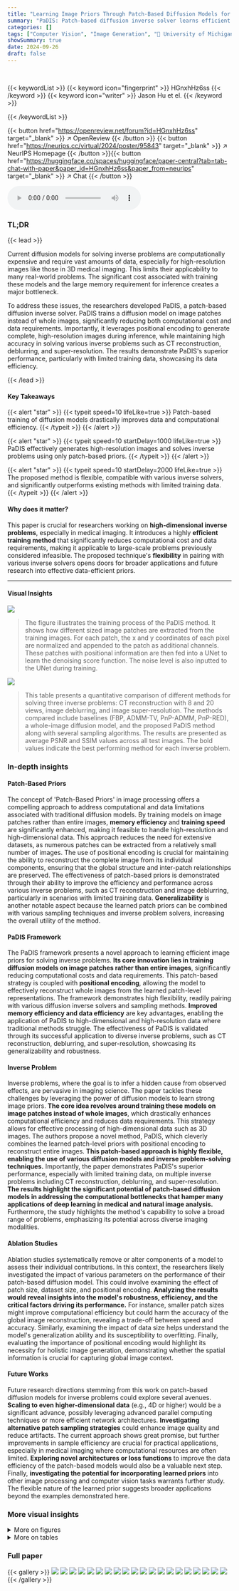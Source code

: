 ```yaml
---
title: "Learning Image Priors Through Patch-Based Diffusion Models for Solving Inverse Problems"
summary: "PaDIS: Patch-based diffusion inverse solver learns efficient image priors from image patches, enabling high-resolution inverse problem solutions with reduced computational costs and data needs."
categories: []
tags: ["Computer Vision", "Image Generation", "🏢 University of Michigan",]
showSummary: true
date: 2024-09-26
draft: false
---
```


<br>

{{< keywordList >}}
{{< keyword icon="fingerprint" >}} HGnxhHz6ss {{< /keyword >}}
{{< keyword icon="writer" >}} Jason Hu et el. {{< /keyword >}}
 
{{< /keywordList >}}

{{< button href="https://openreview.net/forum?id=HGnxhHz6ss" target="_blank" >}}
↗ OpenReview
{{< /button >}}
{{< button href="https://neurips.cc/virtual/2024/poster/95843" target="_blank" >}}
↗ NeurIPS Homepage
{{< /button >}}{{< button href="https://huggingface.co/spaces/huggingface/paper-central?tab=tab-chat-with-paper&paper_id=HGnxhHz6ss&paper_from=neurips" target="_blank" >}}
↗ Chat
{{< /button >}}



<audio controls>
    <source src="https://ai-paper-reviewer.com/HGnxhHz6ss/podcast.wav" type="audio/wav">
    Your browser does not support the audio element.
</audio>


### TL;DR


{{< lead >}}

Current diffusion models for solving inverse problems are computationally expensive and require vast amounts of data, especially for high-resolution images like those in 3D medical imaging. This limits their applicability to many real-world problems.  The significant cost associated with training these models and the large memory requirement for inference creates a major bottleneck. 



To address these issues, the researchers developed PaDIS, a patch-based diffusion inverse solver. PaDIS trains a diffusion model on image patches instead of whole images, significantly reducing both computational cost and data requirements.  Importantly, it leverages positional encoding to generate complete, high-resolution images during inference, while maintaining high accuracy in solving various inverse problems such as CT reconstruction, deblurring, and super-resolution.  The results demonstrate PaDIS's superior performance, particularly with limited training data, showcasing its data efficiency.

{{< /lead >}}


#### Key Takeaways

{{< alert "star" >}}
{{< typeit speed=10 lifeLike=true >}} Patch-based training of diffusion models drastically improves data and computational efficiency. {{< /typeit >}}
{{< /alert >}}

{{< alert "star" >}}
{{< typeit speed=10 startDelay=1000 lifeLike=true >}} PaDIS effectively generates high-resolution images and solves inverse problems using only patch-based priors. {{< /typeit >}}
{{< /alert >}}

{{< alert "star" >}}
{{< typeit speed=10 startDelay=2000 lifeLike=true >}} The proposed method is flexible, compatible with various inverse solvers, and significantly outperforms existing methods with limited training data. {{< /typeit >}}
{{< /alert >}}

#### Why does it matter?
This paper is crucial for researchers working on **high-dimensional inverse problems**, especially in medical imaging.  It introduces a highly **efficient training method** that significantly reduces computational cost and data requirements, making it applicable to large-scale problems previously considered infeasible. The proposed technique's **flexibility** in pairing with various inverse solvers opens doors for broader applications and future research into effective data-efficient priors.

------
#### Visual Insights



![](https://ai-paper-reviewer.com/HGnxhHz6ss/figures_1_1.jpg)

> The figure illustrates the training process of the PaDIS method.  It shows how different sized image patches are extracted from the training images.  For each patch, the x and y coordinates of each pixel are normalized and appended to the patch as additional channels.  These patches with positional information are then fed into a UNet to learn the denoising score function.  The noise level is also inputted to the UNet during training.





![](https://ai-paper-reviewer.com/HGnxhHz6ss/tables_5_1.jpg)

> This table presents a quantitative comparison of different methods for solving three inverse problems: CT reconstruction with 8 and 20 views, image deblurring, and image super-resolution.  The methods compared include baselines (FBP, ADMM-TV, PnP-ADMM, PnP-RED), a whole-image diffusion model, and the proposed PaDIS method along with several sampling algorithms.  The results are presented as average PSNR and SSIM values across all test images.  The bold values indicate the best performing method for each inverse problem.





### In-depth insights


#### Patch-Based Priors
The concept of 'Patch-Based Priors' in image processing offers a compelling approach to address computational and data limitations associated with traditional diffusion models. By training models on image patches rather than entire images, **memory efficiency** and **training speed** are significantly enhanced, making it feasible to handle high-resolution and high-dimensional data. This approach reduces the need for extensive datasets, as numerous patches can be extracted from a relatively small number of images.  The use of positional encoding is crucial for maintaining the ability to reconstruct the complete image from its individual components, ensuring that the global structure and inter-patch relationships are preserved. The effectiveness of patch-based priors is demonstrated through their ability to improve the efficiency and performance across various inverse problems, such as CT reconstruction and image deblurring, particularly in scenarios with limited training data.  **Generalizability** is another notable aspect because the learned patch priors can be combined with various sampling techniques and inverse problem solvers, increasing the overall utility of the method.

#### PaDIS Framework
The PaDIS framework presents a novel approach to learning efficient image priors for solving inverse problems.  **Its core innovation lies in training diffusion models on image patches rather than entire images**, significantly reducing computational costs and data requirements.  This patch-based strategy is coupled with **positional encoding**, allowing the model to effectively reconstruct whole images from the learned patch-level representations. The framework demonstrates high flexibility, readily pairing with various diffusion inverse solvers and sampling methods.  **Improved memory efficiency and data efficiency** are key advantages, enabling the application of PaDIS to high-dimensional and high-resolution data where traditional methods struggle. The effectiveness of PaDIS is validated through its successful application to diverse inverse problems, such as CT reconstruction, deblurring, and super-resolution, showcasing its generalizability and robustness.

#### Inverse Problem
Inverse problems, where the goal is to infer a hidden cause from observed effects, are pervasive in imaging science.  The paper tackles these challenges by leveraging the power of diffusion models to learn strong image priors.  **The core idea revolves around training these models on image patches instead of whole images**, which drastically enhances computational efficiency and reduces data requirements. This strategy allows for effective processing of high-dimensional data such as 3D images. The authors propose a novel method, PaDIS, which cleverly combines the learned patch-level priors with positional encoding to reconstruct entire images.  **This patch-based approach is highly flexible, enabling the use of various diffusion models and inverse problem-solving techniques.** Importantly, the paper demonstrates PaDIS's superior performance, especially with limited training data, on multiple inverse problems including CT reconstruction, deblurring, and super-resolution.  **The results highlight the significant potential of patch-based diffusion models in addressing the computational bottlenecks that hamper many applications of deep learning in medical and natural image analysis.**  Furthermore, the study highlights the method's capability to solve a broad range of problems, emphasizing its potential across diverse imaging modalities.

#### Ablation Studies
Ablation studies systematically remove or alter components of a model to assess their individual contributions.  In this context, the researchers likely investigated the impact of various parameters on the performance of their patch-based diffusion model. This could involve examining the effect of patch size, dataset size, and positional encoding.  **Analyzing the results would reveal insights into the model's robustness, efficiency, and the critical factors driving its performance.** For instance, smaller patch sizes might improve computational efficiency but could harm the accuracy of the global image reconstruction, revealing a trade-off between speed and accuracy. Similarly, examining the impact of data size helps understand the model's generalization ability and its susceptibility to overfitting. Finally, evaluating the importance of positional encoding would highlight its necessity for holistic image generation, demonstrating whether the spatial information is crucial for capturing global image context.

#### Future Works
Future research directions stemming from this work on patch-based diffusion models for inverse problems could explore several avenues. **Scaling to even higher-dimensional data** (e.g., 4D or higher) would be a significant advance, possibly leveraging advanced parallel computing techniques or more efficient network architectures.  **Investigating alternative patch sampling strategies** could enhance image quality and reduce artifacts.  The current approach shows great promise, but further improvements in sample efficiency are crucial for practical applications, especially in medical imaging where computational resources are often limited.  **Exploring novel architectures or loss functions** to improve the data efficiency of the patch-based models would also be a valuable next step.  Finally, **investigating the potential for incorporating learned priors** into other image processing and computer vision tasks warrants further study.  The flexible nature of the learned prior suggests broader applications beyond the examples demonstrated here.


### More visual insights

<details>
<summary>More on figures
</summary>


![](https://ai-paper-reviewer.com/HGnxhHz6ss/figures_2_1.jpg)

> This figure illustrates the reconstruction process of the PaDIS method.  It begins with pure noise at time t=T.  At each step, a random partition of the zero-padded image is selected, and a neural network (trained on image patches) computes the score function for the entire image. This process iteratively refines the image, removing noise until a clean reconstruction is obtained at t=1. The shifting patch locations during each iteration help to avoid boundary artifacts in the final image.


![](https://ai-paper-reviewer.com/HGnxhHz6ss/figures_4_1.jpg)

> The figure illustrates the process of preparing an image for patch-based processing. First, the image is zero-padded on all sides by M pixels. Then, this padded image is partitioned into (k+1)² patches, each of size P x P.  The patches are arranged in a grid, where k = [N/P] and N is the original image size.  The central N x N area of the padded image corresponds to the original image.  This method provides a way to obtain overlapping patches without explicitly using overlapping patches, which would lead to boundary artifacts.


![](https://ai-paper-reviewer.com/HGnxhHz6ss/figures_6_1.jpg)

> This figure displays additional results of 20-view CT reconstruction for seven different test slices.  It showcases the performance of several methods, including Filtered Back Projection (FBP), ADMM-TV, a whole image diffusion model, and the proposed PaDIS method. Each column shows the reconstruction results for a specific slice, allowing for a visual comparison of the different methods. The ground truth is also included for reference.


![](https://ai-paper-reviewer.com/HGnxhHz6ss/figures_8_1.jpg)

> This figure demonstrates the unconditional image generation capabilities of three different methods: a whole-image diffusion model, a patch-based method from a previous work ([16]), and the proposed PaDIS method.  The top row shows the results from training and generating with the entire image. The middle row shows the result of using only patches to train a model and generate individual patches, then assembling them without considering global image consistency. The bottom row shows the results of the proposed PaDIS method which addresses the shortcomings of the previous patch-based approach by incorporating positional information and cleverly combining patches to generate complete, artifact-free images.


![](https://ai-paper-reviewer.com/HGnxhHz6ss/figures_8_2.jpg)

> This figure displays additional examples of image deblurring results using four different methods: Measurement (blurred image), ADMM-TV, Whole image (using a whole-image diffusion model), PaDIS (the proposed patch-based diffusion model), and Ground truth (original, unblurred image).  Each row shows the results for a different image.  The figure visually demonstrates the performance comparison of different methods in deblurring images corrupted with Gaussian noise.


![](https://ai-paper-reviewer.com/HGnxhHz6ss/figures_9_1.jpg)

> This figure displays additional examples of image deblurring results, comparing the performance of ADMM-TV, the whole-image diffusion model, and the proposed PaDIS method. Each row shows a different image, with the 'Measurement' column showing the blurry image, followed by the results from ADMM-TV, whole image diffusion, PaDIS, and finally the 'Ground truth' column showing the original, unblurred image.  The results demonstrate the visual quality and effectiveness of the PaDIS method in reducing noise and restoring the sharpness and details of the images.


![](https://ai-paper-reviewer.com/HGnxhHz6ss/figures_9_2.jpg)

> This figure compares the results of CT reconstruction using different methods: Filtered Back Projection (FBP), ADMM-TV, a whole image diffusion model, and the proposed PaDIS method.  Two different scenarios are shown: one with 60 projection views and another with 20.  The top row uses a modified Hounsfield unit scale to better visualize organ contrast, while the bottom row uses the same scale as the training data.  The results demonstrate the improved performance of PaDIS, especially in the low-view scenario, compared to traditional and other diffusion methods.


![](https://ai-paper-reviewer.com/HGnxhHz6ss/figures_14_1.jpg)

> This figure shows additional results of 20-view CT reconstruction for seven different test slices.  It expands on the results presented in the main body of the paper, providing visual examples to supplement the quantitative data.


![](https://ai-paper-reviewer.com/HGnxhHz6ss/figures_15_1.jpg)

> This figure shows additional results of 20-view CT reconstruction for 7 different test slices.  It compares the results of five methods: FBP, ADMM-TV, the whole image diffusion model, the proposed PaDIS method, and the ground truth. The images are arranged in columns, with each column representing one of the methods. Each row presents a slice from a different test image.  The figure illustrates the performance of the proposed PaDIS method in reconstructing CT images from sparse data, and shows the qualitative difference between the proposed method and other traditional or deep learning based methods.


![](https://ai-paper-reviewer.com/HGnxhHz6ss/figures_16_1.jpg)

> This figure shows additional visual results of the deblurring experiments with Gaussian noise (σ = 0.01).  It presents a comparison between the results obtained using ADMM-TV, the whole image diffusion model, the PaDIS method, and the ground truth images for several different faces. The results show how well each method is able to recover the sharp details and clean textures of the images after they've been blurred and corrupted by noise.


![](https://ai-paper-reviewer.com/HGnxhHz6ss/figures_17_1.jpg)

> This figure shows additional examples of the deblurring results. The images in each row show the results for a particular test image. The columns show (from left to right): the blurry input image, the deblurred images generated using ADMM-TV, the whole image diffusion model, PaDIS, and the ground truth image.


![](https://ai-paper-reviewer.com/HGnxhHz6ss/figures_20_1.jpg)

> This figure demonstrates the effect of using different patch sizes (P) during the reconstruction process using the PaDIS method for 20-view CT reconstruction.  It shows that the quality of the reconstruction varies depending on the size of the patches used.  Small patch sizes lead to artifacts such as blurry features or the appearance of false features, while larger patches tend to produce better results. The figure visually compares the results obtained using patch sizes of 8, 16, 32, 56, and 96, alongside the result from using the whole image as a single patch (256). The ground truth image is also provided for comparison.


![](https://ai-paper-reviewer.com/HGnxhHz6ss/figures_20_2.jpg)

> This figure compares the results of 20-view CT reconstruction using the proposed PaDIS method and a traditional whole-image diffusion model. The images in the top row show the reconstructions obtained with the PaDIS method, while those in the bottom row show reconstructions using the whole-image method.  Each column represents a reconstruction from a dataset of different sizes. The ground truth is shown in the far-right column. The figure demonstrates that, despite decreasing dataset size, the PaDIS method is able to maintain reasonably consistent image quality. The whole-image diffusion model's image quality is considerably worse, especially in the reconstructions obtained from smaller training datasets.


![](https://ai-paper-reviewer.com/HGnxhHz6ss/figures_21_1.jpg)

> This figure demonstrates the importance of adding positional encoding information into the patch-based network. When positional information is not included, the network simply learns a mixture of all patches, resulting in a very blurry image with many artifacts.  Even when a better initialization of the image is provided, the same blurriness remains. The figure shows the results for two different test images, comparing the performance with positional encoding versus without it, along with the filtered back-projection (FBP) baseline and the ground truth images.


![](https://ai-paper-reviewer.com/HGnxhHz6ss/figures_22_1.jpg)

> This figure compares the results of using the proposed Patch Diffusion Inverse Solver (PaDIS) method with different sampling and inverse problem-solving algorithms against a whole-image diffusion model for 20-view CT reconstruction.  The top row shows results using PaDIS, while the bottom row uses the whole-image model. The different algorithms used are: Predictor-corrector, Langevin, DDNM, and DPS. The ground truth image is also provided for comparison. The figure demonstrates the flexibility of PaDIS by showing comparable results across different sampling methods.


![](https://ai-paper-reviewer.com/HGnxhHz6ss/figures_26_1.jpg)

> This figure shows additional results for 20-view CT reconstruction on 7 different test slices.  It supplements the main results presented in Table 1 of the paper by providing visual examples of the reconstruction quality achieved using the proposed PaDIS method, compared against other methods (FBP, ADMM-TV, Whole image).  Each row represents a different slice from the CT scan data, and each column represents a different reconstruction method. This allows a visual comparison of the effectiveness of each method in reconstructing different regions of the CT image.


![](https://ai-paper-reviewer.com/HGnxhHz6ss/figures_27_1.jpg)

> This figure shows additional results of 20-view CT reconstruction for 7 different test slices.  It expands on the main results presented in Table 1 of the paper, providing visual examples to complement the quantitative data. Each column represents a different reconstruction method: FBP (Filtered Back Projection), ADMM-TV (Alternating Direction Method of Multipliers with Total Variation regularization), Whole image, PaDIS (the proposed Patch Diffusion Inverse Solver), and Ground truth.  The rows represent different slices from the test dataset.  The image quality and detail are compared across different reconstruction methods for these seven slices.


![](https://ai-paper-reviewer.com/HGnxhHz6ss/figures_27_2.jpg)

> This figure shows additional results for 20-view CT reconstruction on seven different test slices.  It visually compares the results from Filtered Back Projection (FBP), ADMM-TV, the whole image diffusion model, the proposed PaDIS method, and the ground truth.  The purpose is to show the performance of PaDIS in more detail and across several different slices, beyond the summary statistics presented in Table 1 of the main paper.


![](https://ai-paper-reviewer.com/HGnxhHz6ss/figures_28_1.jpg)

> This figure shows a comparison of the Peak Signal-to-Noise Ratio (PSNR) for deblurring results obtained using two methods: a whole-image diffusion model and the proposed patch-based diffusion model.  The x-axis represents the PSNR values obtained from the whole-image method for each test image, and the y-axis represents the corresponding PSNR values obtained using the proposed method. A red line representing y=x is added as a visual aid to quickly compare performance between both models on a per image basis.


![](https://ai-paper-reviewer.com/HGnxhHz6ss/figures_28_2.jpg)

> This figure compares the Peak Signal-to-Noise Ratio (PSNR) values for super-resolution between two models: a whole-image model and a proposed patch-based model.  The x-axis represents the PSNR of the whole-image model, and the y-axis represents the PSNR of the proposed method. Each point represents the PSNR for a single image in the test dataset. The red line shows the y=x line, indicating where the PSNR values for both models are equal. Points above the line indicate that the proposed model outperforms the whole-image model for that particular image, while points below indicate the opposite.


</details>




<details>
<summary>More on tables
</summary>


![](https://ai-paper-reviewer.com/HGnxhHz6ss/tables_7_1.jpg)
> This table compares the performance of different methods on three inverse problems: CT reconstruction with 20 and 8 views, image deblurring, and image super-resolution.  The methods compared include baselines (FBP, ADMM-TV, PnP-ADMM, PnP-RED), a whole-image diffusion model, several sampling algorithms used with the whole-image diffusion model (Langevin dynamics, predictor-corrector, VE-DDNM),  other patch-based methods (Patch Averaging, Patch Stitching), and the proposed PaDIS method.  The evaluation metrics are PSNR and SSIM, averaged across all test images.  Bold values indicate the best performing method for each task.

![](https://ai-paper-reviewer.com/HGnxhHz6ss/tables_7_2.jpg)
> This table presents the quantitative results of additional experiments conducted on three different inverse problems: 60 view CT reconstruction, fan beam reconstruction using 180 views, and deblurring with a 17x17 uniform kernel.  Each problem's results are shown as PSNR and SSIM values, averaged across all images in the test dataset, comparing the proposed PaDIS method with baseline results, ADMM-TV, and a whole image diffusion model. The best-performing method for each metric is highlighted in bold.

![](https://ai-paper-reviewer.com/HGnxhHz6ss/tables_18_1.jpg)
> This table shows the effect of different patch sizes (P) used during reconstruction on the performance of the proposed PaDIS method for the 20-view CT reconstruction task.  The results (PSNR and SSIM) demonstrate that choosing an appropriate patch size is crucial for optimal performance.  Smaller patch sizes may struggle to capture global image information while very large patch sizes may require more memory and training data, resulting in suboptimal performance. The best performance is achieved with a patch size of 56.

![](https://ai-paper-reviewer.com/HGnxhHz6ss/tables_18_2.jpg)
> This table shows the impact of varying training dataset sizes on the performance of both the proposed patch-based method and the traditional whole-image diffusion model in 20-view CT reconstruction.  The results demonstrate that while both approaches show a decrease in performance (measured by PSNR and SSIM) with reduced dataset size, the whole-image model's performance degrades more significantly than the proposed patch-based method, highlighting the latter's improved data efficiency.

![](https://ai-paper-reviewer.com/HGnxhHz6ss/tables_19_1.jpg)
> This table presents the results of an ablation study on the effect of positional encoding in the proposed PaDIS method for CT reconstruction. Three experimental settings are compared: (1) no positional encoding; (2) no positional encoding but with initialization; and (3) with positional encoding.  The results show a significant improvement in PSNR and SSIM when positional encoding is included, highlighting its importance for effective image reconstruction in this context.

![](https://ai-paper-reviewer.com/HGnxhHz6ss/tables_19_2.jpg)
> This table compares the performance of different sampling methods (Langevin dynamics, predictor-corrector, VE-DDNM, VE-DPS) for CT reconstruction using both patch-based and whole-image diffusion models.  The results show the PSNR and SSIM metrics for each method and model type.  It highlights the impact of dataset size on reconstruction accuracy for each approach.

![](https://ai-paper-reviewer.com/HGnxhHz6ss/tables_23_1.jpg)
> This table compares the performance of different methods on three inverse problems: CT reconstruction (with 8 and 20 views), image deblurring, and image super-resolution.  The methods compared include baselines (FBP, ADMM-TV, PnP-ADMM, PnP-RED), a whole-image diffusion model, and the proposed PaDIS method along with several sampling algorithms. The table reports the Peak Signal-to-Noise Ratio (PSNR) and Structural Similarity Index (SSIM) metrics, which are higher is better.  The best performing method for each task is shown in bold.

![](https://ai-paper-reviewer.com/HGnxhHz6ss/tables_23_2.jpg)
> This table presents a comparison of Peak Signal-to-Noise Ratio (PSNR) and Structural Similarity Index (SSIM) for three different inverse problems (CT reconstruction with 8 and 20 views, image deblurring, and image super-resolution).  The results are compared across several methods: a baseline (no reconstruction), Total Variation with Alternating Direction Method of Multipliers (ADMM-TV), Plug-and-Play with ADMM (PnP-ADMM), Plug-and-Play with Regularization by Denoising (PnP-RED), a whole-image diffusion model, and several sampling methods (Langevin dynamics, predictor-corrector, Variation Exploding DDIM (VE-DDIM)) paired with the proposed PaDIS method.  The best performance for each metric and problem is highlighted in bold, demonstrating the superior performance of PaDIS especially when compared to the whole-image diffusion model.

![](https://ai-paper-reviewer.com/HGnxhHz6ss/tables_24_1.jpg)
> This table compares the performance of different methods for solving three inverse problems: CT reconstruction (with 8 and 20 views), image deblurring, and image super-resolution. The methods compared include baselines (FBP, ADMM-TV), plug-and-play methods (PnP-ADMM, PnP-RED), a whole-image diffusion model, and other sampling methods applied to the whole image diffusion model (Langevin dynamics, predictor-corrector, VE-DDNM).  The proposed PaDIS method is also included.  The results are presented in terms of average PSNR and SSIM across the test images.  Bold values highlight the best performing methods for each problem.

![](https://ai-paper-reviewer.com/HGnxhHz6ss/tables_24_2.jpg)
> This table presents a comparison of Peak Signal-to-Noise Ratio (PSNR) and Structural Similarity Index (SSIM) for three different inverse problems (CT reconstruction with 20 and 8 views, image deblurring, and image super-resolution).  It compares the performance of several methods: a baseline (no reconstruction), ADMM-TV, PnP-ADMM, PnP-RED, a whole image diffusion model, Langevin dynamics, predictor-corrector, VE-DDNM, patch averaging, patch stitching, and the proposed PaDIS method.  The best results for each metric in each category are highlighted in bold.  The results demonstrate the proposed PaDIS model's performance compared to other methods across various inverse problems.

</details>




### Full paper

{{< gallery >}}
<img src="https://ai-paper-reviewer.com/HGnxhHz6ss/1.png" class="grid-w50 md:grid-w33 xl:grid-w25" />
<img src="https://ai-paper-reviewer.com/HGnxhHz6ss/2.png" class="grid-w50 md:grid-w33 xl:grid-w25" />
<img src="https://ai-paper-reviewer.com/HGnxhHz6ss/3.png" class="grid-w50 md:grid-w33 xl:grid-w25" />
<img src="https://ai-paper-reviewer.com/HGnxhHz6ss/4.png" class="grid-w50 md:grid-w33 xl:grid-w25" />
<img src="https://ai-paper-reviewer.com/HGnxhHz6ss/5.png" class="grid-w50 md:grid-w33 xl:grid-w25" />
<img src="https://ai-paper-reviewer.com/HGnxhHz6ss/6.png" class="grid-w50 md:grid-w33 xl:grid-w25" />
<img src="https://ai-paper-reviewer.com/HGnxhHz6ss/7.png" class="grid-w50 md:grid-w33 xl:grid-w25" />
<img src="https://ai-paper-reviewer.com/HGnxhHz6ss/8.png" class="grid-w50 md:grid-w33 xl:grid-w25" />
<img src="https://ai-paper-reviewer.com/HGnxhHz6ss/9.png" class="grid-w50 md:grid-w33 xl:grid-w25" />
<img src="https://ai-paper-reviewer.com/HGnxhHz6ss/10.png" class="grid-w50 md:grid-w33 xl:grid-w25" />
<img src="https://ai-paper-reviewer.com/HGnxhHz6ss/11.png" class="grid-w50 md:grid-w33 xl:grid-w25" />
<img src="https://ai-paper-reviewer.com/HGnxhHz6ss/12.png" class="grid-w50 md:grid-w33 xl:grid-w25" />
<img src="https://ai-paper-reviewer.com/HGnxhHz6ss/13.png" class="grid-w50 md:grid-w33 xl:grid-w25" />
<img src="https://ai-paper-reviewer.com/HGnxhHz6ss/14.png" class="grid-w50 md:grid-w33 xl:grid-w25" />
<img src="https://ai-paper-reviewer.com/HGnxhHz6ss/15.png" class="grid-w50 md:grid-w33 xl:grid-w25" />
<img src="https://ai-paper-reviewer.com/HGnxhHz6ss/16.png" class="grid-w50 md:grid-w33 xl:grid-w25" />
<img src="https://ai-paper-reviewer.com/HGnxhHz6ss/17.png" class="grid-w50 md:grid-w33 xl:grid-w25" />
<img src="https://ai-paper-reviewer.com/HGnxhHz6ss/18.png" class="grid-w50 md:grid-w33 xl:grid-w25" />
<img src="https://ai-paper-reviewer.com/HGnxhHz6ss/19.png" class="grid-w50 md:grid-w33 xl:grid-w25" />
<img src="https://ai-paper-reviewer.com/HGnxhHz6ss/20.png" class="grid-w50 md:grid-w33 xl:grid-w25" />
{{< /gallery >}}